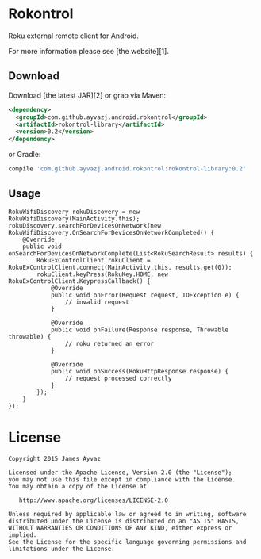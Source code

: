 Rokontrol
========

Roku external remote client for Android.

For more information please see [the website][1].


Download
--------

Download [the latest JAR][2] or grab via Maven:
```xml
<dependency>
  <groupId>com.github.ayvazj.android.rokontrol</groupId>
  <artifactId>rokontrol-library</artifactId>
  <version>0.2</version>
</dependency>
```
or Gradle:
```groovy
compile 'com.github.ayvazj.android.rokontrol:rokontrol-library:0.2'
```

Usage
-----

    RokuWifiDiscovery rokuDiscovery = new RokuWifiDiscovery(MainActivity.this);
    rokuDiscovery.searchForDevicesOnNetwork(new RokuWifiDiscovery.OnSearchForDevicesOnNetworkCompleted() {
        @Override
        public void onSearchForDevicesOnNetworkComplete(List<RokuSearchResult> results) {
            RokuExControlClient rokuClient = RokuExControlClient.connect(MainActivity.this, results.get(0));
            rokuClient.keyPress(RokuKey.HOME, new RokuExControlClient.KeypressCallback() {
                @Override
                public void onError(Request request, IOException e) {
                    // invalid request
                }

                @Override
                public void onFailure(Response response, Throwable throwable) {
                    // roku returned an error
                }

                @Override
                public void onSuccess(RokuHttpResponse response) {
                    // request processed correctly
                }
            });
        }
    });


License
=======

    Copyright 2015 James Ayvaz

    Licensed under the Apache License, Version 2.0 (the "License");
    you may not use this file except in compliance with the License.
    You may obtain a copy of the License at

       http://www.apache.org/licenses/LICENSE-2.0

    Unless required by applicable law or agreed to in writing, software
    distributed under the License is distributed on an "AS IS" BASIS,
    WITHOUT WARRANTIES OR CONDITIONS OF ANY KIND, either express or implied.
    See the License for the specific language governing permissions and
    limitations under the License.
